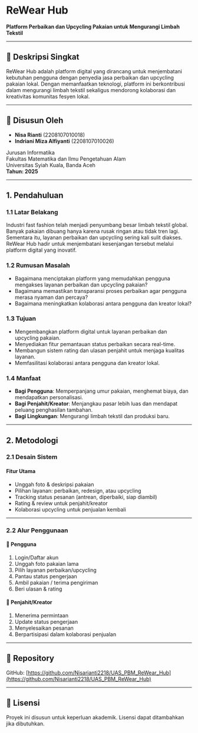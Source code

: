 # ReWear Hub

**Platform Perbaikan dan Upcycling Pakaian untuk Mengurangi Limbah Tekstil**

---

## 📌 Deskripsi Singkat

ReWear Hub adalah platform digital yang dirancang untuk menjembatani kebutuhan pengguna dengan penyedia jasa perbaikan dan upcycling pakaian lokal. Dengan memanfaatkan teknologi, platform ini berkontribusi dalam mengurangi limbah tekstil sekaligus mendorong kolaborasi dan kreativitas komunitas fesyen lokal.

---

## 👥 Disusun Oleh

- **Nisa Rianti** (2208107010018)  
- **Indriani Miza Alfiyanti** (2208107010026)  

Jurusan Informatika  
Fakultas Matematika dan Ilmu Pengetahuan Alam  
Universitas Syiah Kuala, Banda Aceh  
**Tahun: 2025**

---

## 1. Pendahuluan

### 1.1 Latar Belakang

Industri fast fashion telah menjadi penyumbang besar limbah tekstil global. Banyak pakaian dibuang hanya karena rusak ringan atau tidak tren lagi. Sementara itu, layanan perbaikan dan upcycling sering kali sulit diakses. ReWear Hub hadir untuk menjembatani kesenjangan tersebut melalui platform digital yang inovatif.

### 1.2 Rumusan Masalah

- Bagaimana menciptakan platform yang memudahkan pengguna mengakses layanan perbaikan dan upcycling pakaian?
- Bagaimana memastikan transparansi proses perbaikan agar pengguna merasa nyaman dan percaya?
- Bagaimana meningkatkan kolaborasi antara pengguna dan kreator lokal?

### 1.3 Tujuan

- Mengembangkan platform digital untuk layanan perbaikan dan upcycling pakaian.
- Menyediakan fitur pemantauan status perbaikan secara real-time.
- Membangun sistem rating dan ulasan penjahit untuk menjaga kualitas layanan.
- Memfasilitasi kolaborasi antara pengguna dan kreator lokal.

### 1.4 Manfaat

- **Bagi Pengguna**: Memperpanjang umur pakaian, menghemat biaya, dan mendapatkan personalisasi.
- **Bagi Penjahit/Kreator**: Menjangkau pasar lebih luas dan mendapat peluang penghasilan tambahan.
- **Bagi Lingkungan**: Mengurangi limbah tekstil dan produksi baru.

---

## 2. Metodologi

### 2.1 Desain Sistem

#### Fitur Utama

- Unggah foto & deskripsi pakaian
- Pilihan layanan: perbaikan, redesign, atau upcycling
- Tracking status pesanan (antrean, diperbaiki, siap diambil)
- Rating & review untuk penjahit/kreator
- Kolaborasi upcycling untuk penjualan kembali

---

### 2.2 Alur Penggunaan

#### 👤 Pengguna

1. Login/Daftar akun  
2. Unggah foto pakaian lama  
3. Pilih layanan perbaikan/upcycling  
4. Pantau status pengerjaan  
5. Ambil pakaian / terima pengiriman  
6. Beri ulasan & rating  

#### 🧵 Penjahit/Kreator

1. Menerima permintaan  
2. Update status pengerjaan  
3. Menyelesaikan pesanan  
4. Berpartisipasi dalam kolaborasi penjualan  

---

## 🔗 Repository

GitHub: [https://github.com/Nisarianti2218/UAS_PBM_ReWear_Hub](https://github.com/Nisarianti2218/UAS_PBM_ReWear_Hub)

---

## 📌 Lisensi

Proyek ini disusun untuk keperluan akademik. Lisensi dapat ditambahkan jika dibutuhkan.
